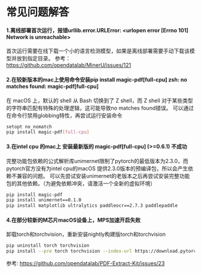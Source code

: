 # 常见问题解答

#### 1.离线部署首次运行，报错urllib.error.URLError: <urlopen error [Errno 101] Network is unreachable>
    
首次运行需要在线下载一个小的语言检测模型，如果是离线部署需要手动下载该模型并放到指定目录。
参考：https://github.com/opendatalab/MinerU/issues/121

#### 2.在较新版本的mac上使用命令安装pip install magic-pdf[full-cpu] zsh: no matches found: magic-pdf[full-cpu]

在 macOS 上，默认的 shell 从 Bash 切换到了 Z shell，而 Z shell 对于某些类型的字符串匹配有特殊的处理逻辑，这可能导致no matches found错误。
可以通过在命令行禁用globbing特性，再尝试运行安装命令
```bash
setopt no_nomatch
pip install magic-pdf[full-cpu]
```

#### 3.在intel cpu 的mac上 安装最新版的 magic-pdf[full-cpu] (>=0.6.1) 不成功

完整功能包依赖的公式解析库unimernet限制了pytorch的最低版本为2.3.0，而pytorch官方没有为intel cpu的macOS 提供2.3.0版本的预编译包，所以会产生依赖不兼容的问题。
可以先尝试安装unimernet的老版本之后再尝试安装完整功能包的其他依赖。（为避免依赖冲突，请激活一个全新的虚拟环境）
```bash
pip install magic-pdf
pip install unimernet==0.1.0
pip install matplotlib ultralytics paddleocr==2.7.3 paddlepaddle
```

#### 4.在部分较新的M芯片macOS设备上，MPS加速开启失败
卸载torch和torchvision，重新安装nightly构建版torch和torchvision
```bash
pip uninstall torch torchvision
pip install --pre torch torchvision --index-url https://download.pytorch.org/whl/nightly/cpu
```
参考: https://github.com/opendatalab/PDF-Extract-Kit/issues/23